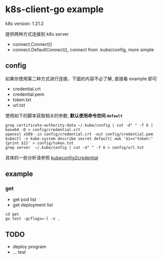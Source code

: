 # k8s-client-go example

k8s version: 1.21.2

提供两种方式连接到 k8s server

* connect.Connect()
* connect.DefaultConnect(), connect from .kube/config, more simple
## config

如果你使用第二种方式进行连接，下面的内容不必了解, 直接看 example 即可

* credential.crt
* credential.pem
* token.txt
* url.txt

使用如下的脚本获取相关的参数, **默认使用命令空间 `default`**

```shell
grep certificate-authority-data ~/.kube/config | cut -d" " -f 6 | base64 -D > config/credential.crt
openssl x509 -in config/credential.crt -out config/credential.pem
kubectl -n kube-system describe secret default| awk '$1=="token:"{print $2}' > config/token.txt
grep server  ~/.kube/config | cut -d" " -f 6 > config/url.txt
```

具体的一些分析请参照 [kubeconfig2credential](docs/kubeconfig2credential.md)

## example
### get

* get pod list
* get deployment list

```shell
cd get
go test -gcflags=-l -v .
```
## TODO
* deploy program
* ...
test
